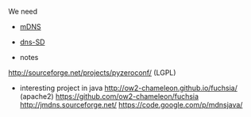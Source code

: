 We need

- [mDNS](http://en.wikipedia.org/wiki/Multicast_DNS)
- [dns-SD](http://en.wikipedia.org/wiki/Zero-configuration_networking#Service_discovery)


- notes

http://sourceforge.net/projects/pyzeroconf/ (LGPL)


- interesting project in java
	http://ow2-chameleon.github.io/fuchsia/ (apache2)
	https://github.com/ow2-chameleon/fuchsia
	http://jmdns.sourceforge.net/
	https://code.google.com/p/mdnsjava/
